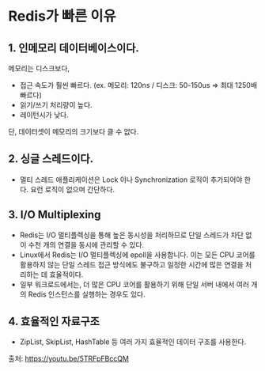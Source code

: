# Redis가 빠른 이유

## 1. 인메모리 데이터베이스이다.

메모리는 디스크보다,
- 접근 속도가 훨씬 빠르다. (ex. 메모리: 120ns / 디스크: 50-150us => 최대 1250배 빠르다)
- 읽기/쓰기 처리량이 높다.
- 레이턴시가 낮다.

단, 데이터셋이 메모리의 크기보다 클 수 없다.

## 2. 싱글 스레드이다.

- 멀티 스레드 애플리케이션은 Lock 이나 Synchronization 로직이 추가되어야 한다. 요런 로직이 없으며 간단하다.

## 3. I/O Multiplexing

- Redis는 I/O 멀티플렉싱을 통해 높은 동시성을 처리하므로 단일 스레드가 차단 없이 수천 개의 연결을 동시에 관리할 수 있다.
- Linux에서 Redis는 I/O 멀티플렉싱에 epoll을 사용합니다. 이는 모든 CPU 코어를 활용하지 않는 단일 스레드 접근 방식에도 불구하고 일정한 시간에 많은 연결을 처리하는 데 효율적이다.
- 일부 워크로드에서는, 더 많은 CPU 코어를 활용하기 위해 단일 서버 내에서 여러 개의 Redis 인스턴스를 실행하는 경우도 있다.


## 4. 효율적인 자료구조

- ZipList, SkipList, HashTable 등 여러 가지 효율적인 데이터 구조를 사용한다.

출처: https://youtu.be/5TRFpFBccQM